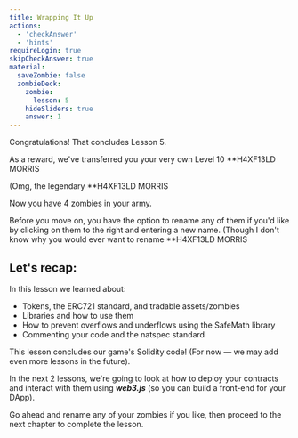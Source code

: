 ```yaml
---
title: Wrapping It Up
actions:
  - 'checkAnswer'
  - 'hints'
requireLogin: true
skipCheckAnswer: true
material:
  saveZombie: false
  zombieDeck:
    zombie:
      lesson: 5
    hideSliders: true
    answer: 1
---
```


Congratulations! That concludes Lesson 5.

As a reward, we've transferred you your very own Level 10 **H4XF13LD MORRIS </p> 

(Omg, the legendary **H4XF13LD MORRIS </p> 

Now you have 4 zombies in your army.

Before you move on, you have the option to rename any of them if you'd like by clicking on them to the right and entering a new name. (Though I don't know why you would ever want to rename **H4XF13LD MORRIS </p> 

## Let's recap:

In this lesson we learned about:

- Tokens, the ERC721 standard, and tradable assets/zombies
- Libraries and how to use them
- How to prevent overflows and underflows using the SafeMath library
- Commenting your code and the natspec standard

This lesson concludes our game's Solidity code! (For now — we may add even more lessons in the future).

In the next 2 lessons, we're going to look at how to deploy your contracts and interact with them using ***web3.js*** (so you can build a front-end for your DApp).

Go ahead and rename any of your zombies if you like, then proceed to the next chapter to complete the lesson.
